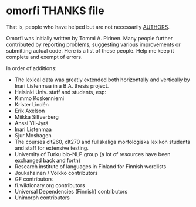 # omorfi THANKS file

That is, people who have helped but are not necessarily [AUTHORS](AUTHORS.html).

Omorfi was initially written by Tommi A. Pirinen. Many people further
contributed by reporting problems, suggesting various improvements or
submitting actual code. Here is a list of these people. Help me keep it
complete and exempt of errors.

In order of additions:

- The lexical data was greatly extended both horizontally and vertically
  by Inari Listenmaa in a B.A. thesis project.
- Helsinki Univ. staff and students, esp:
- Kimmo Koskenniemi
- Krister Lindén
- Erik Axelson
- Miikka Silfverberg
- Anssi Yli-Jyrä
- Inari Listenmaa
- Sjur Moshagen
- The courses clt260, clt270 and fullskaliga morfologiska lexikon students and
  staff for extensive testing.
- University of Turku bio-NLP group (a lot of resources have been exchanged
  back and forth)
- Research institute of languages in Finland for Finnish wordlists
- Joukahainen / Voikko contributors
- GF contributors
- fi.wiktionary.org contributors
- Universal Dependencies (Finnish) contributors
- Unimorph contributors

